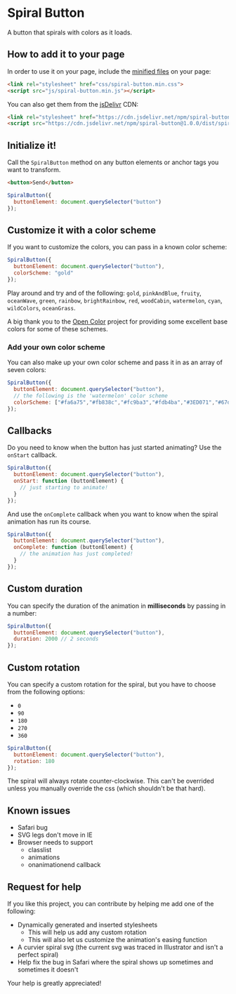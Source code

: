 # Spiral Button

A button that spirals with colors as it loads. 


## How to add it to your page

In order to use it on your page, include the [minified files](https://panphora.github.io/SpiralButton/download/spiral-button.zip) on your page:

```html
<link rel="stylesheet" href="css/spiral-button.min.css">
<script src="js/spiral-button.min.js"></script>
```

You can also get them from the [jsDelivr](https://www.jsdelivr.com/) CDN:

```html
<link rel="stylesheet" href="https://cdn.jsdelivr.net/npm/spiral-button@1.0.0/dist/spiral-button.min.css">
<script src="https://cdn.jsdelivr.net/npm/spiral-button@1.0.0/dist/spiral-button.min.js"></script>
```

## Initialize it!

Call the `SpiralButton` method on any button elements or anchor tags you want to transform.

```html
<button>Send</button>
```

```javascript
SpiralButton({
  buttonElement: document.querySelector("button")
});
```

## Customize it with a color scheme

If you want to customize the colors, you can pass in a known color scheme:

```javascript
SpiralButton({
  buttonElement: document.querySelector("button"),
  colorScheme: "gold"
});
```

Play around and try and of the following: `gold`, `pinkAndBlue`, `fruity`, `oceanWave`, `green`, `rainbow`, `brightRainbow`, `red`, `woodCabin`, `watermelon`, `cyan`, `wildColors`, `oceanGrass`.

A big thank you to the [Open Color](https://yeun.github.io/open-color/) project for providing some excellent base colors for some of these schemes.

### Add your own color scheme

You can also make up your own color scheme and pass it in as an array of seven colors:

```javascript
SpiralButton({
  buttonElement: document.querySelector("button"),
  // the following is the 'watermelon' color scheme
  colorScheme: ["#fa6a75","#fb838c","#fc9ba3","#fdb4ba","#3ED071","#67da8f","#90e4ad"]
});
```

## Callbacks

Do you need to know when the button has just started animating? Use the `onStart` callback.

```javascript
SpiralButton({
  buttonElement: document.querySelector("button"),
  onStart: function (buttonElement) {
    // just starting to animate!
  }
});
```

And use the `onComplete` callback when you want to know when the spiral animation has run its course.

```javascript
SpiralButton({
  buttonElement: document.querySelector("button"),
  onComplete: function (buttonElement) {
    // the animation has just completed!
  }
});
```

## Custom duration

You can specify the duration of the animation in **milliseconds** by passing in a number:

```javascript
SpiralButton({
  buttonElement: document.querySelector("button"),
  duration: 2000 // 2 seconds
});
```


## Custom rotation

You can specify a custom rotation for the spiral, but you have to choose from the following options: 

- `0`
- `90`
- `180`
- `270`
- `360`

```javascript
SpiralButton({
  buttonElement: document.querySelector("button"),
  rotation: 180
});
```

The spiral will always rotate counter-clockwise. This can't be overrided unless you manually override the css (which shouldn't be that hard).


## Known issues

- Safari bug
- SVG legs don't move in IE
- Browser needs to support
  - classlist
  - animations
  - onanimationend callback


## Request for help

If you like this project, you can contribute by helping me add one of the following:

- Dynamically generated and inserted stylesheets 
  - This will help us add any custom rotation 
  - This will also let us customize the animation's easing function
- A curvier spiral svg (the current svg was traced in Illustrator and isn't a perfect spiral)
- Help fix the bug in Safari where the spiral shows up sometimes and sometimes it doesn't


Your help is greatly appreciated!

